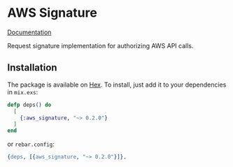 # AWS Signature

[Documentation](https://hexdocs.pm/aws_signature)

Request signature implementation for authorizing AWS API calls.

## Installation

The package is available on [Hex](https://hex.pm/packages/aws_signature).
To install, just add it to your dependencies in `mix.exs`:

```elixir
defp deps() do
  [
    {:aws_signature, "~> 0.2.0"}
  ]
end
```

or `rebar.config`:

```erlang
{deps, [{aws_signature, "~> 0.2.0"}]}.
```
